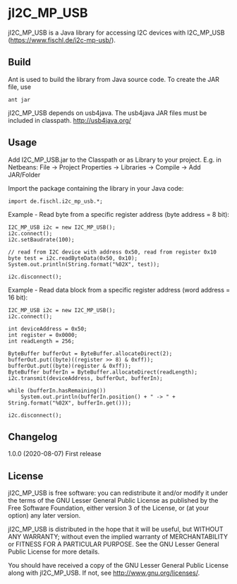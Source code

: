 jI2C_MP_USB
===========

jI2C_MP_USB is a Java library for accessing I2C devices with I2C_MP_USB (https://www.fischl.de/i2c-mp-usb/).

Build
-----
Ant is used to build the library from Java source code. To create the JAR file,
use
```
ant jar
```

jI2C_MP_USB depends on usb4java. The usb4java JAR files must be included in
classpath.
http://usb4java.org/


Usage
-----

Add I2C_MP_USB.jar to the Classpath or as Library to your project. E.g. in
Netbeans: File -> Project Properties -> Libraries -> Compile -> Add JAR/Folder

Import the package containing the library in your Java code:
```
import de.fischl.i2c_mp_usb.*;
```

Example - Read byte from a specific register address (byte address = 8 bit):
```
I2C_MP_USB i2c = new I2C_MP_USB();
i2c.connect();
i2c.setBaudrate(100);

// read from I2C device with address 0x50, read from register 0x10
byte test = i2c.readByteData(0x50, 0x10);
System.out.println(String.format("%02X", test));

i2c.disconnect();
```

Example - Read data block from a specific register address (word address = 16 bit):
```
I2C_MP_USB i2c = new I2C_MP_USB();
i2c.connect();
  
int deviceAddress = 0x50;
int register = 0x0000;
int readLength = 256;
            
ByteBuffer bufferOut = ByteBuffer.allocateDirect(2);
bufferOut.put((byte)((register >> 8) & 0xff));
bufferOut.put((byte)(register & 0xff));
ByteBuffer bufferIn = ByteBuffer.allocateDirect(readLength);
i2c.transmit(deviceAddress, bufferOut, bufferIn);
            
while (bufferIn.hasRemaining())
    System.out.println(bufferIn.position() + " -> " + String.format("%02X", bufferIn.get()));

i2c.disconnect();
```


Changelog
---------

1.0.0 (2020-08-07)
First release


License
-------

jI2C_MP_USB is free software: you can redistribute it and/or modify
it under the terms of the GNU Lesser General Public License as published by
the Free Software Foundation, either version 3 of the License, or
(at your option) any later version.

jI2C_MP_USB is distributed in the hope that it will be useful,
but WITHOUT ANY WARRANTY; without even the implied warranty of
MERCHANTABILITY or FITNESS FOR A PARTICULAR PURPOSE.  See the
GNU Lesser General Public License for more details.

You should have received a copy of the GNU Lesser General Public License
along with jI2C_MP_USB.  If not, see <http://www.gnu.org/licenses/>.

